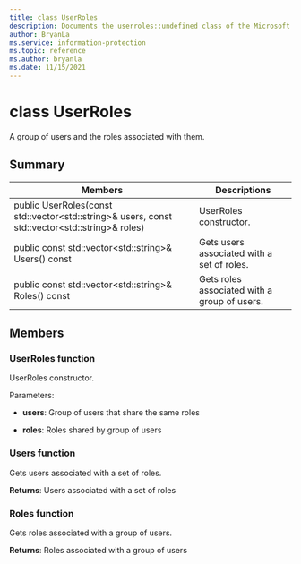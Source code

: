 ```yaml
---
title: class UserRoles 
description: Documents the userroles::undefined class of the Microsoft Information Protection (MIP) SDK.
author: BryanLa
ms.service: information-protection
ms.topic: reference
ms.author: bryanla
ms.date: 11/15/2021
---
```


# class UserRoles 
A group of users and the roles associated with them.
  
## Summary
 Members                        | Descriptions                                
--------------------------------|---------------------------------------------
public UserRoles(const std::vector\<std::string\>& users, const std::vector\<std::string\>& roles)  |  UserRoles constructor.
public const std::vector\<std::string\>& Users() const  |  Gets users associated with a set of roles.
public const std::vector\<std::string\>& Roles() const  |  Gets roles associated with a group of users.
  
## Members
  
### UserRoles function
UserRoles constructor.

Parameters:  
* **users**: Group of users that share the same roles 


* **roles**: Roles shared by group of users


  
### Users function
Gets users associated with a set of roles.

  
**Returns**: Users associated with a set of roles
  
### Roles function
Gets roles associated with a group of users.

  
**Returns**: Roles associated with a group of users